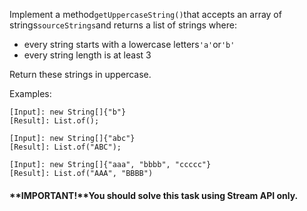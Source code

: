 Implement a method`getUppercaseString()`that accepts an array of strings`sourceStrings`and returns a list of strings where:

-   every string starts with a lowercase letters`'a'`or`'b'`
-   every string length is at least 3

Return these strings in uppercase.

Examples:

```
[Input]: new String[]{"b"}
[Result]: List.of();
```

```
[Input]: new String[]{"abc"}
[Result]: List.of("ABC");
```

```
[Input]: new String[]{"aaa", "bbbb", "ccccc"}
[Result]: List.of("AAA", "BBBB")
```

#### **IMPORTANT!**You should solve this task using Stream API only.